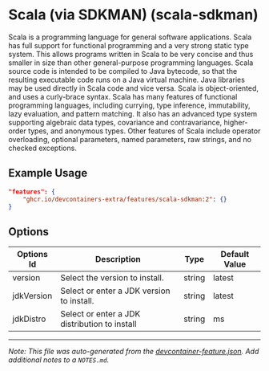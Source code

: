
# Scala (via SDKMAN) (scala-sdkman)

Scala is a programming language for general software applications. Scala has
full support for functional programming and a very strong static type system.
This allows programs written in Scala to be very concise and thus smaller in
size than other general-purpose programming languages. Scala source code is
intended to be compiled to Java bytecode, so that the resulting executable code
runs on a Java virtual machine. Java libraries may be used directly in Scala
code and vice versa. Scala is object-oriented, and uses a curly-brace syntax.
Scala has many features of functional programming languages, including currying,
type inference, immutability, lazy evaluation, and pattern matching. It also has
an advanced type system supporting algebraic data types, covariance and
contravariance, higher-order types, and anonymous types. Other features of Scala
include operator overloading, optional parameters, named parameters, raw
strings, and no checked exceptions.

## Example Usage

```json
"features": {
    "ghcr.io/devcontainers-extra/features/scala-sdkman:2": {}
}
```

## Options

| Options Id | Description | Type | Default Value |
|-----|-----|-----|-----|
| version | Select the version to install. | string | latest |
| jdkVersion | Select or enter a JDK version to install. | string | latest |
| jdkDistro | Select or enter a JDK distribution to install | string | ms |



---

_Note: This file was auto-generated from the [devcontainer-feature.json](devcontainer-feature.json).  Add additional notes to a `NOTES.md`._
